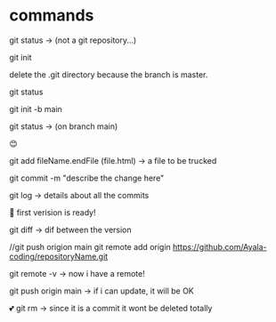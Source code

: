 # commands
git status -> (not a git repository...)

git init

delete the .git directory because the branch is master.

git status

git init -b main

git status -> (on branch main)

😊

git add fileName.endFile (file.html) -> a file to be trucked

git commit -m "describe the change here"

git log -> details about all the commits

👏 first verision is ready!

git diff -> dif between the version

//git push origion main
 git remote add origin https://github.com/Ayala-coding/repositoryName.git

 git remote -v -> now i have a remote!

 git push origin main -> if i can update, it will be OK

 💕
 git rm -> since it is a commit it wont be deleted totally

 
 


